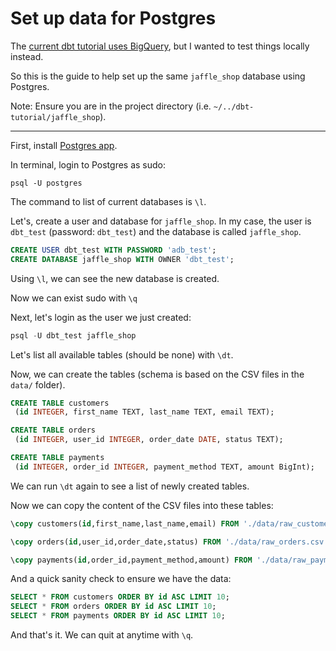 # Set up data for Postgres

The [current dbt tutorial uses BigQuery](https://docs.getdbt.com/docs/get-started/getting-started-dbt-core), but I wanted to test things locally instead.

So this is the guide to help set up the same `jaffle_shop` database using Postgres.

Note: Ensure you are in the project directory (i.e. `~/../dbt-tutorial/jaffle_shop`).

---

First, install [Postgres app](https://postgresapp.com).

In terminal, login to Postgres as sudo:

`psql -U postgres`

The command to list of current databases is `\l`.

Let's, create a user and database for `jaffle_shop`. In my case, the user is `dbt_test` (password: `dbt_test`) and the database is called `jaffle_shop`.

```sql
CREATE USER dbt_test WITH PASSWORD 'adb_test';
CREATE DATABASE jaffle_shop WITH OWNER 'dbt_test';
```

Using `\l`, we can see the new database is created.

Now we can exist sudo with `\q`

Next, let's login as the user we just created:

```sql
psql -U dbt_test jaffle_shop
```

Let's list all available tables (should be none) with `\dt`.

Now, we can create the tables (schema is based on the CSV files in the `data/` folder).

```sql
CREATE TABLE customers
 (id INTEGER, first_name TEXT, last_name TEXT, email TEXT);

CREATE TABLE orders
 (id INTEGER, user_id INTEGER, order_date DATE, status TEXT);

CREATE TABLE payments
 (id INTEGER, order_id INTEGER, payment_method TEXT, amount BigInt);
```

We can run `\dt` again to see a list of newly created tables.

Now we can copy the content of the CSV files into these tables:

```sql
\copy customers(id,first_name,last_name,email) FROM './data/raw_customers.csv' WITH DELIMITER ',' CSV header;

\copy orders(id,user_id,order_date,status) FROM './data/raw_orders.csv' WITH DELIMITER ',' CSV header;

\copy payments(id,order_id,payment_method,amount) FROM './data/raw_payments.csv' WITH DELIMITER ',' CSV header;
```

And a quick sanity check to ensure we have the data:

```sql
SELECT * FROM customers ORDER BY id ASC LIMIT 10;
SELECT * FROM orders ORDER BY id ASC LIMIT 10;
SELECT * FROM payments ORDER BY id ASC LIMIT 10;
```

And that's it. We can quit at anytime with `\q`.
